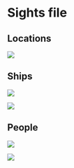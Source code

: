 # Sights file

## Locations

![](https://i.imgur.com/xFJoZ93.png)


## Ships

![](https://i.imgur.com/5gLHkeD.png)

![](https://i.imgur.com/AwsiHMf.png)

## People

![](https://i.imgur.com/irXi8Iz.png)

![](https://i.imgur.com/FNnSIEX.png)





